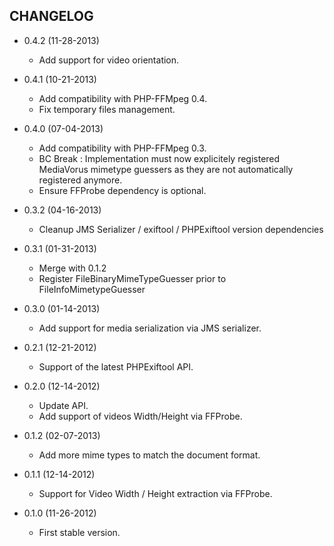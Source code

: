 CHANGELOG
---------

* 0.4.2 (11-28-2013)

  * Add support for video orientation.

* 0.4.1 (10-21-2013)

  * Add compatibility with PHP-FFMpeg 0.4.
  * Fix temporary files management.

* 0.4.0 (07-04-2013)

  * Add compatibility with PHP-FFMpeg 0.3.
  * BC Break : Implementation must now explicitely registered MediaVorus
    mimetype guessers as they are not automatically registered anymore.
  * Ensure FFProbe dependency is optional.

* 0.3.2 (04-16-2013)

  * Cleanup JMS Serializer / exiftool / PHPExiftool version dependencies

* 0.3.1 (01-31-2013)

  * Merge with 0.1.2
  * Register FileBinaryMimeTypeGuesser prior to FileInfoMimetypeGuesser

* 0.3.0 (01-14-2013)

  * Add support for media serialization via JMS serializer.

* 0.2.1 (12-21-2012)

  * Support of the latest PHPExiftool API.

* 0.2.0 (12-14-2012)

  * Update API.
  * Add support of videos Width/Height via FFProbe.

* 0.1.2 (02-07-2013)

  * Add more mime types to match the document format.

* 0.1.1 (12-14-2012)

  * Support for Video Width / Height extraction via FFProbe.

* 0.1.0 (11-26-2012)

  * First stable version.

